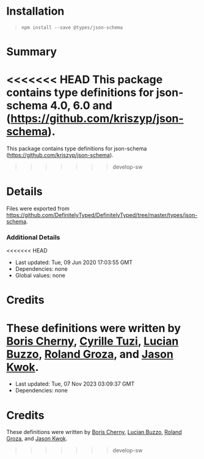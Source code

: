 # Installation
> `npm install --save @types/json-schema`

# Summary
<<<<<<< HEAD
This package contains type definitions for json-schema 4.0, 6.0 and (https://github.com/kriszyp/json-schema).
=======
This package contains type definitions for json-schema (https://github.com/kriszyp/json-schema).
>>>>>>> develop-sw

# Details
Files were exported from https://github.com/DefinitelyTyped/DefinitelyTyped/tree/master/types/json-schema.

### Additional Details
<<<<<<< HEAD
 * Last updated: Tue, 09 Jun 2020 17:03:55 GMT
 * Dependencies: none
 * Global values: none

# Credits
These definitions were written by [Boris Cherny](https://github.com/bcherny), [Cyrille Tuzi](https://github.com/cyrilletuzi), [Lucian Buzzo](https://github.com/lucianbuzzo), [Roland Groza](https://github.com/rolandjitsu), and [Jason Kwok](https://github.com/JasonHK).
=======
 * Last updated: Tue, 07 Nov 2023 03:09:37 GMT
 * Dependencies: none

# Credits
These definitions were written by [Boris Cherny](https://github.com/bcherny), [Lucian Buzzo](https://github.com/lucianbuzzo), [Roland Groza](https://github.com/rolandjitsu), and [Jason Kwok](https://github.com/JasonHK).
>>>>>>> develop-sw

